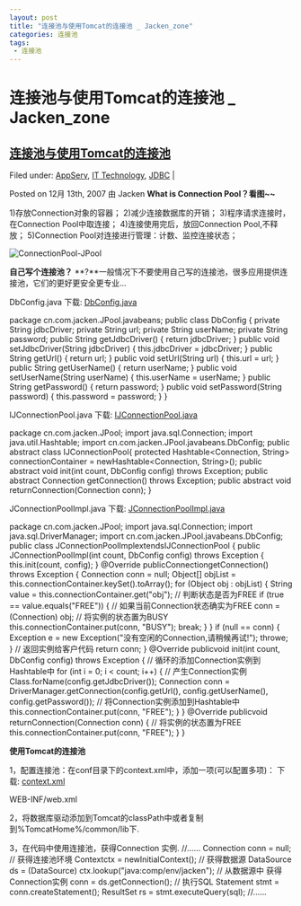 ```yaml
---
layout: post
title: "连接池与使用Tomcat的连接池 _ Jacken_zone"
categories: 连接池
tags: 
 - 连接池
--- 
```


# 连接池与使用Tomcat的连接池 _ Jacken_zone

## [连接池与使用Tomcat的连接池]()

Filed under: [AppServ](http://www.jacken.com.cn/category/it-technology/appserv/ "显示AppServ的所有日志"), [IT Technology](http://www.jacken.com.cn/category/it-technology/ "显示IT Technology的所有日志"), [JDBC](http://www.jacken.com.cn/category/it-technology/jdbc-java/ "显示JDBC的所有日志") |

Posted on 12月 13th, 2007 由 Jacken
**What is Connection Pool？看图~~**

1)存放Connection对象的容器；
2)减少连接数据库的开销；
3)程序请求连接时，在Connection Pool中取连接；
4)连接使用完后，放回Connection Pool,不释放；
5)Connection Pool对连接进行管理：计数、监控连接状态；

![ConnectionPool-JPool]()

**自己写个连接池？**
**?**一般情况下不要使用自己写的连接池，很多应用提供连接池，它们的更好更安全更专业…

DbConfig.java
下载: [DbConfig.java](http://www.jacken.com.cn/wp-content/plugins/coolcode/coolcode.php?p=73&download=DbConfig.java)

package cn.com.jacken.JPool.javabeans;
public class DbConfig {
private String jdbcDriver;
private String url;
private String userName;
private String password;
public String getJdbcDriver() {
return jdbcDriver;
}
public void setJdbcDriver(String jdbcDriver) {
this.jdbcDriver = jdbcDriver;
}
public String getUrl() {
return url;
}
public void setUrl(String url) {
this.url = url;
}
public String getUserName() {
return userName;
}
public void setUserName(String userName) {
this.userName = userName;
}
public String getPassword() {
return password;
}
public void setPassword(String password) {
this.password = password;
}
}

IJConnectionPool.java
下载: [IJConnectionPool.java](http://www.jacken.com.cn/wp-content/plugins/coolcode/coolcode.php?p=73&download=IJConnectionPool.java)

package cn.com.jacken.JPool;
import java.sql.Connection;
import java.util.Hashtable;
import cn.com.jacken.JPool.javabeans.DbConfig;
public abstract class IJConnectionPool{
protected Hashtable<Connection, String> connectionContainer = newHashtable<Connection, String>();
public abstract void init(int count, DbConfig config) throws Exception;
public abstract Connection getConnection() throws Exception;
public abstract void returnConnection(Connection conn);
}

JConnectionPoolImpl.java
下载: [JConnectionPoolImpl.java](http://www.jacken.com.cn/wp-content/plugins/coolcode/coolcode.php?p=73&download=JConnectionPoolImpl.java)

package cn.com.jacken.JPool;
import java.sql.Connection;
import java.sql.DriverManager;
import cn.com.jacken.JPool.javabeans.DbConfig;
public class JConnectionPoolImplextendsIJConnectionPool {
public JConnectionPoolImpl(int count, DbConfig config) throws Exception {
this.init(count, config);
}
@Override
publicConnectiongetConnection() throws Exception {
Connection conn = null;
Object[] objList = this.connectionContainer.keySet().toArray();
for (Object obj : objList) {
String value = this.connectionContainer.get("obj");
// 判断状态是否为FREE
if (true == value.equals("FREE")) {
// 如果当前Connection状态确实为FREE
conn = (Connection) obj;
// 将实例的状态置为BUSY
this.connectionContainer.put(conn, "BUSY");
break;
}
}
if (null == conn) {
Exception e = new Exception("没有空闲的Connection,请稍候再试!");
throwe;
}
// 返回实例给客户代码
return conn;
}
@Override
publicvoid init(int count, DbConfig config) throws Exception {
// 循环的添加Connection实例到Hashtable中
for (int i = 0; i < count; i++) {
// 产生Connection实例
Class.forName(config.getJdbcDriver());
Connection conn = DriverManager.getConnection(config.getUrl(),
config.getUserName(), config.getPassword());
// 将Connection实例添加到Hashtable中
this.connectionContainer.put(conn, "FREE");
}
}
@Override
publicvoid returnConnection(Connection conn) {
// 将实例的状态置为FREE
this.connectionContainer.put(conn, "FREE");
}
}

**使用Tomcat的连接池**

1，配置连接池：在conf目录下的context.xml中，添加一项(可以配置多项)：
下载: [context.xml](http://www.jacken.com.cn/wp-content/plugins/coolcode/coolcode.php?p=73&download=context.xml)

<Context>
<WatchedResource>WEB-INF/web.xml</WatchedResource>
<!--
name为资源的JNDI查找的名字;
type:资源(一般不变);
maxActive:最大活动链接，如果使用的链接到达这个数目，其后所有的请求连接需要等待；
maxIdle：最大空闲链接，如果超过这个数目，连接池会烧毁多出来的链接；
maxWait：等待时间，请求超过这个时间会抛出异常；
driverClassName：JDBC驱动程序，必须先将其JDBC Driver复制至%TomcatHome%/common/lib下；
username：数据库帐户；
password：数据库帐户密码；
url：URL值
-->
<Resource name="jacken" type="javax.sql.DataSource" maxActive="4"
maxIdle="2" maxWait="5000"
driverClassName="com.mysql.jdbc.Driver"
username="root" password=""
url="jdbc:mysql://localhost:3306/cart" />
</Context>

2，将数据库驱动添加到Tomcat的classPath中或者复制到%TomcatHome%/common/lib下.

3，在代码中使用连接池，获得Connection 实例.
//......
Connection conn = null;
// 获得连接池环境
Contextctx = newInitialContext();
// 获得数据源
DataSource ds = (DataSource) ctx.lookup("java:comp/env/jacken");
// 从数据源中 获得Connection实例
conn = ds.getConnection();
// 执行SQL
Statement stmt = conn.createStatement();
ResultSet rs = stmt.executeQuery(sql);
//......
